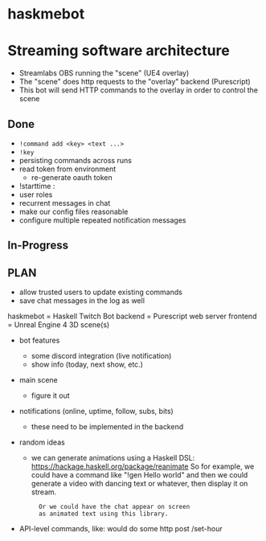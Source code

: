 # haskmebot

# Streaming software architecture

- Streamlabs OBS running the "scene" (UE4 overlay)
- The "scene" does http requests to the "overlay" backend (Purescript)
- This bot will send HTTP commands to the overlay in order to control the scene

## Done

- `!command add <key> <text ...>`
- `!key`
- persisting commands across runs
- read token from environment
    - re-generate oauth token
- !starttime <hour>:<minute>
- user roles
- recurrent messages in chat
- make our config files reasonable
- configure multiple repeated notification messages

## In-Progress


## PLAN



- allow trusted users to update existing commands
- save chat messages in the log as well

haskmebot = Haskell Twitch Bot
backend   = Purescript web server
frontend  = Unreal Engine 4 3D scene(s)

- bot features
    - some discord integration (live notification)
    - show info (today, next show, etc.)

- main scene
    - figure it out

- notifications (online, uptime, follow, subs, bits)
    - these need to be implemented in the backend

- random ideas
    - we can generate animations using a Haskell DSL:
        https://hackage.haskell.org/package/reanimate
            So for example, we could have a command like
            "!gen Hello world" and then we could generate
            a video with dancing text or whatever, then
            display it on stream.

            Or we could have the chat appear on screen
            as animated text using this library.



- API-level commands, like:
would do some
http post <url>/set-hour <hour>
